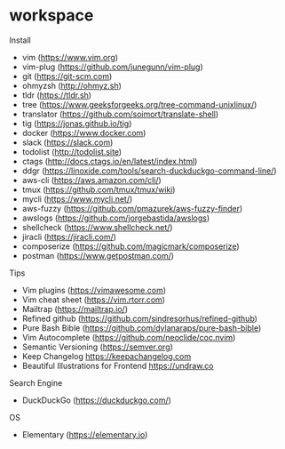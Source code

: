# workspace

Install

- vim (https://www.vim.org)
- vim-plug (https://github.com/junegunn/vim-plug)
- git (https://git-scm.com)
- ohmyzsh (http://ohmyz.sh)
- tldr (https://tldr.sh)
- tree (https://www.geeksforgeeks.org/tree-command-unixlinux/)
- translator (https://github.com/soimort/translate-shell)
- tig (https://jonas.github.io/tig)
- docker (https://www.docker.com)
- slack (https://slack.com)
- todolist (http://todolist.site)
- ctags (http://docs.ctags.io/en/latest/index.html)
- ddgr (https://linoxide.com/tools/search-duckduckgo-command-line/)
- aws-cli (https://aws.amazon.com/cli/)
- tmux (https://github.com/tmux/tmux/wiki)
- mycli (https://www.mycli.net/)
- aws-fuzzy (https://github.com/pmazurek/aws-fuzzy-finder)
- awslogs (https://github.com/jorgebastida/awslogs)
- shellcheck (https://www.shellcheck.net/)
- jiracli (https://jiracli.com/)
- composerize (https://github.com/magicmark/composerize)
- postman (https://www.getpostman.com/)

Tips

- Vim plugins (https://vimawesome.com)
- Vim cheat sheet (https://vim.rtorr.com)
- Mailtrap (https://mailtrap.io/)
- Refined github (https://github.com/sindresorhus/refined-github)
- Pure Bash Bible (https://github.com/dylanaraps/pure-bash-bible)
- Vim Autocomplete (https://github.com/neoclide/coc.nvim)
- Semantic Versioning (https://semver.org)
- Keep Changelog https://keepachangelog.com
- Beautiful Illustrations for Frontend https://undraw.co

Search Engine

- DuckDuckGo (https://duckduckgo.com/)

OS

- Elementary (https://elementary.io)
